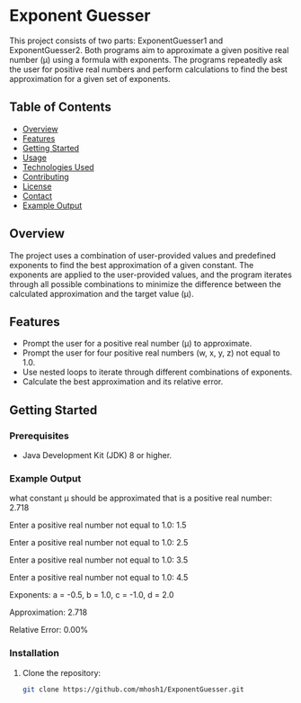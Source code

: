 # Exponent Guesser

This project consists of two parts: ExponentGuesser1 and ExponentGuesser2. Both programs aim to approximate a given positive real number (μ) using a formula with exponents. The programs repeatedly ask the user for positive real numbers and perform calculations to find the best approximation for a given set of exponents.

## Table of Contents

- [Overview](#overview)
- [Features](#features)
- [Getting Started](#getting-started)
- [Usage](#usage)
- [Technologies Used](#technologies-used)
- [Contributing](#contributing)
- [License](#license)
- [Contact](#contact)
- [Example Output](#example-output)

## Overview

The project uses a combination of user-provided values and predefined exponents to find the best approximation of a given constant. The exponents are applied to the user-provided values, and the program iterates through all possible combinations to minimize the difference between the calculated approximation and the target value (μ).

## Features

- Prompt the user for a positive real number (μ) to approximate.
- Prompt the user for four positive real numbers (w, x, y, z) not equal to 1.0.
- Use nested loops to iterate through different combinations of exponents.
- Calculate the best approximation and its relative error.

## Getting Started

### Prerequisites

- Java Development Kit (JDK) 8 or higher.

### Example Output
what constant μ should be approximated that is a positive real number: 2.718

Enter a positive real number not equal to 1.0: 1.5

Enter a positive real number not equal to 1.0: 2.5

Enter a positive real number not equal to 1.0: 3.5

Enter a positive real number not equal to 1.0: 4.5

Exponents: a = -0.5, b = 1.0, c = -1.0, d = 2.0

Approximation: 2.718

Relative Error: 0.00%

### Installation

1. Clone the repository:
   ```bash
   git clone https://github.com/mhosh1/ExponentGuesser.git
